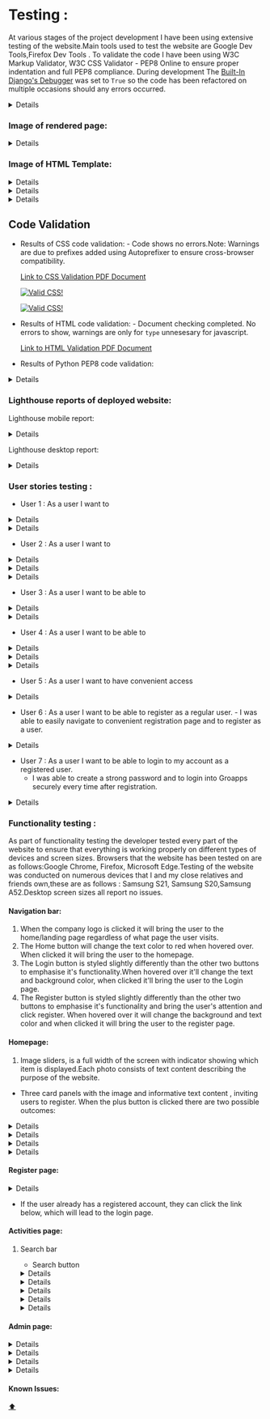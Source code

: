 # Testing :
<a name="totop"/>


At various stages of the project development I have been using extensive testing of the website.Main tools used to test the website are Google Dev Tools,Firefox Dev Tools . To validate the code  I have been using W3C Markup Validator, W3C CSS Validator - PEP8 Online to ensure proper indentation and full PEP8 compliance. During development The [Built-In Django's Debugger](https://docs.djangoproject.com/en/4.0/ref/settings/) was set to `True` so the code has been refactored on multiple occasions should any errors occurred.


<details>

<br>
text here
</details>



### Image of rendered page:

<details>
<br>
 <p><img src="static/docs/scrshot 2.PNG" style="min-width:80%" height="400" alt="HTML Temlpate"></p>
</details>

### Image of HTML Template:

<details>
<br>
  <p><img src="static/docs/html.scrshot.PNG" style="min-width:60%" height="600" alt="HTML Temlpate"></p>
</details>


<details>
<br>
 <p><img src="" style="min-width:100%" height="800" alt="Mobile screenshot"></p>
</details>

<details>
<br>
 <p><img src="" style="min-width:100%" height="800" alt="Mobile screenshot"></p>
</details>

## Code Validation

- Results of CSS code validation:
      - Code shows no errors.Note: Warnings are due to prefixes added using Autoprefixer to ensure cross-browser compatibility.

   <a href="Docs/W3C CSS Validator Kuzco.pdf" target="_blank" >Link to CSS Validation PDF Document</a>

   <p>
    <a href="http://jigsaw.w3.org/css-validator/check/referer">
        <img style="border:0;width:88px;height:31px"
            src="http://jigsaw.w3.org/css-validator/images/vcss"
            alt="Valid CSS!" />
    </a>
   </p>
       
  <p>
   <a href="http://jigsaw.w3.org/css-validator/check/referer">
     <img style="border:0;width:88px;height:31px"
        src="http://jigsaw.w3.org/css-validator/images/vcss-blue"
        alt="Valid CSS!" />
       </a>
   </p>

- Results of HTML code validation:
      - Document checking completed. No errors to show, warnings are only for `type` unnesesary for javascript.

  <a href="Docs/Nu Html Checker Kuzco.pdf" target="_blank" >Link to HTML Validation PDF Document</a>


- Results of Python PEP8 code validation:
<details>
<br>
 <p><img src="static/docs/pep8.PNG" style="min-width:100%" height="800" alt="Mobile screenshot"></p>
</details>

### Lighthouse reports of deployed website:

Lighthouse mobile report:

<details>
<br>
 <p><img src="Docs/lighthse-mobile.PNG" style="min-width:100%" height="800" alt="Mobile screenshot"></p>
</details>

Lighthouse desktop report:

<details>
<br>
 <p><img src="static/docs/lighthse-desktop.PNG" style="min-width:100%" height="800" alt="Mobile screenshot"></p>
</details>

### User stories testing :

- User 1 : As a user I want to 
<details>
<br>
<p><img src="Docs/.PNG" style="min-width:60%" height="400" alt="Activities"></p>
</details>

<details>
<br>
<p><img src="Docs/.PNG" style="min-width:60%" height="400" alt="Activities"></p>
</details>

- User 2 : As a user I want to 


<details>
<br>
<p><img src="Docs/.PNG" style="min-width:60%" height="400" alt="Activities"></p>
</details>

<details>
<br>
<p><img src="Docs/.PNG" style="min-width:60%" height="400" alt="Activities"></p>
</details>

<details>
<br>
<p><img src="Docs/.PNG" style="min-width:60%" height="400" alt="Activities"></p>
</details>

- User 3 : As a user I want to be able to
<details>
<br>
<p><img src="Docs/.PNG" style="min-width:60%" height="400" alt="Activities"></p>
</details>

<details>
<br>
<p><img src="Docs/.PNG" style="min-width:60%" height="400" alt="Activities"></p>
</details>

- User 4 : As a user I want to be able to 
 <details>
<br>
<p><img src="" style="min-width:60%" height="400" alt="Activities"></p>
</details>

<details>
<br>
<p><img src="" style="min-width:60%" height="400" alt="Activities"></p>
</details>

<details>
<br>
<p><img src="" style="min-width:60%" height="200" alt="Activities"></p>
</details>

- User 5 : As a user I want to have convenient access 
<details>
<br>
<p><img src="" style="min-width:60%" height="400" alt="Activities"></p>
</details>

- User 6 : As a user I want to be able to register as a regular user.
      - I was able to easily navigate to convenient registration page and to register as a user.

<details>
<br>
<p><img src="" style="min-width:60%" height="400" alt="Activities"></p>
</details> 

- User 7 : As a user I want to be able to login to my account as a registered user.
    - I was able to create a strong password and to login into Groapps securely every time after registration.

<details>
<br>
<p><img src="static/docs/login.PNG" style="min-width:60%" height="400" alt="Activities"></p>
</details>   


### Functionality testing :

As part of functionality testing the developer tested every part of the website to ensure that everything is working properly on different types of devices and screen sizes. Browsers that the website has been tested on are as follows:Google Chrome, Firefox, Microsoft Edge.Testing of the website was conducted on numerous devices that I and my close relatives and friends own,these are as follows : Samsung S21, Samsung S20,Samsung A52.Desktop screen sizes all report no issues.

#### Navigation bar:
1. When the company logo is clicked it will bring the user to the home/landing page regardless of what page the user visits.
2. The Home button will change the text color to red when hovered over. When clicked it will bring the user to the homepage. 
3. The Login button is styled slightly differently than the other two buttons to emphasise it's functionality.When hovered over it'll change the text and background color, when clicked it'll bring the user to the Login page.
4. The Register button is styled slightly differently than the other two buttons to emphasise it's functionality and bring the user's attention and click register. When hovered over it will change the background and text color and when clicked it will bring the user to the register page.

#### Homepage:
1. Image sliders, is a full width of the screen with indicator showing which item is displayed.Each photo consists of text content describing the purpose of the website.
- Three card panels with the image and informative text content , inviting users to register.
When the plus button is clicked there are two possible outcomes:




<details>
<br>
<p><img src="" style="min-width:60%" height="400" alt="Activities"></p>
</details>   


<details>
<br>
<p><img src="" style="min-width:60%" height="400" alt="Activities"></p>
</details>  



<details>
<br>
<p><img src="" style="min-width:60%" height="400" alt="Activities"></p>
</details>  



<details>
<br>
<p><img src="" style="min-width:60%" height="400" alt="Activities"></p>
</details>  

#### Register page:



<details>
<br>
<p><img src="" style="min-width:60%" height="400" alt="Activities"></p>
</details>  

- If the user already has a registered account, they can click the link below, which will lead to the login page.

#### Activities page:


1. Search bar
    - Search button

    <details>
    <br>
    <p><img src="" style="min-width:60%" height="400" alt="Activities"></p>
    </details> 

   

    <details>
    <br>
    <p><img src="" style="min-width:60%" height="400" alt="Activities"></p>
    </details> 

    

    <details>
    <br>
    <p><img src="" style="min-width:60%" height="400" alt="Activities"></p>
    </details> 


    
    <details>
    <br>
    <p><img src="" style="min-width:60%" height="400" alt="Activities"></p>
    </details> 
   



    <details>
    <br>
    <p><img src="" style="min-width:60%" height="400" alt="Activities"></p>
    </details> 


#### Admin page:



<details>
<br>
<p><img src="" style="min-width:60%" height="400" alt="Activities"></p>
</details>  



<details>
<br>
<p><img src="" style="min-width:60%" height="400" alt="Activities"></p>
</details>  



<details>
<br>
<p><img src="" style="min-width:60%" height="400" alt="Activities"></p>
</details>  


<details>
<br>
<p><img src="" style="min-width:60%" height="400" alt="Activities"></p>
</details>




#### Known Issues:

[:arrow_up:](#totop)